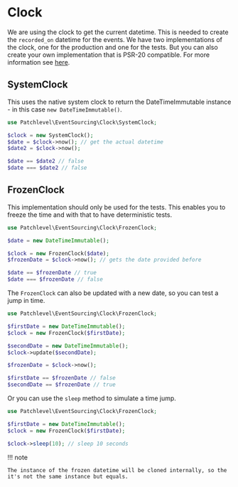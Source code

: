 # Clock

We are using the clock to get the current datetime. This is needed to create the `recorded_on` datetime for the events.
We have two implementations of the clock, one for the production and one for the tests.
But you can also create your own implementation that is PSR-20 compatible.
For more information see [here](https://github.com/php-fig/fig-standards/blob/master/proposed/clock.md).

## SystemClock

This uses the native system clock to return the DateTimeImmutable instance - in this case `new DateTimeImmutable()`.

```php
use Patchlevel\EventSourcing\Clock\SystemClock;

$clock = new SystemClock();
$date = $clock->now(); // get the actual datetime 
$date2 = $clock->now();

$date == $date2 // false
$date === $date2 // false
```

## FrozenClock

This implementation should only be used for the tests. This enables you to freeze the time and with that to have
deterministic tests.

```php
use Patchlevel\EventSourcing\Clock\FrozenClock;

$date = new DateTimeImmutable();

$clock = new FrozenClock($date);
$frozenDate = $clock->now(); // gets the date provided before 

$date == $frozenDate // true
$date === $frozenDate // false
```

The `FrozenClock` can also be updated with a new date, so you can test a jump in time.

```php
use Patchlevel\EventSourcing\Clock\FrozenClock;

$firstDate = new DateTimeImmutable();
$clock = new FrozenClock($firstDate);

$secondDate = new DateTimeImmutable();
$clock->update($secondDate);

$frozenDate = $clock->now();

$firstDate == $frozenDate // false
$secondDate == $frozenDate // true
```

Or you can use the `sleep` method to simulate a time jump.

```php
use Patchlevel\EventSourcing\Clock\FrozenClock;

$firstDate = new DateTimeImmutable();
$clock = new FrozenClock($firstDate);

$clock->sleep(10); // sleep 10 seconds
```

!!! note

    The instance of the frozen datetime will be cloned internally, so the it's not the same instance but equals.